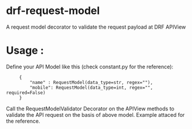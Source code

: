 # drf-request-model
A request model decorator to validate the request payload at DRF APIView 

# Usage : 

Define your API Model like this (check constant.py for the reference):
```
     {
         "name" : RequestModel(data_type=str, regex=""),
         "mobile": RequestModel(data_type=int, regex="", required=False)
     }
```
Call the RequestModelValidator Decorator on the APIView methods to validate the API request on the basis of above model. Example attaced for the reference.

